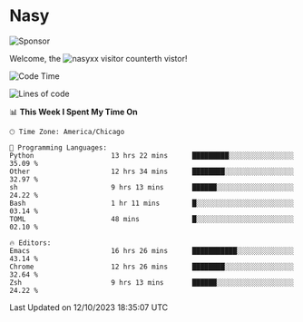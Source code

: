 # Nasy

<!--
<p align="center">
<img height="200" src="https://github-readme-stats.vercel.app/api?username=nasyxx&count_private=true&show_icons=true&theme=dracula&include_all_commits=true"/>
<img height="200" src="https://github-readme-stats.vercel.app/api/top-langs/?username=nasyxx&theme=dracula&hide=html,jupyter+notebook&count_private=true&show_icons=true"/>
</p>

  
----------------
-->

![Sponsor](https://img.shields.io/static/v1.svg?label=Sponsor&message=%E2%9D%A4&logo=GitHub&style=flat&color=pink)
 
Welcome, the ![nasyxx visitor counter](https://count.getloli.com/get/@nasyxx?theme=rule34)th vistor!
 
<!--START_SECTION:waka-->
![Code Time](http://img.shields.io/badge/Code%20Time-3%2C793%20hrs%2033%20mins-blue)

![Lines of code](https://img.shields.io/badge/From%20Hello%20World%20I%27ve%20Written-6.3%20million%20lines%20of%20code-blue)

📊 **This Week I Spent My Time On** 

```text
🕑︎ Time Zone: America/Chicago

💬 Programming Languages: 
Python                   13 hrs 22 mins      █████████░░░░░░░░░░░░░░░░   35.09 % 
Other                    12 hrs 34 mins      ████████░░░░░░░░░░░░░░░░░   32.97 % 
sh                       9 hrs 13 mins       ██████░░░░░░░░░░░░░░░░░░░   24.22 % 
Bash                     1 hr 11 mins        █░░░░░░░░░░░░░░░░░░░░░░░░   03.14 % 
TOML                     48 mins             █░░░░░░░░░░░░░░░░░░░░░░░░   02.10 % 

🔥 Editors: 
Emacs                    16 hrs 26 mins      ███████████░░░░░░░░░░░░░░   43.14 % 
Chrome                   12 hrs 26 mins      ████████░░░░░░░░░░░░░░░░░   32.64 % 
Zsh                      9 hrs 13 mins       ██████░░░░░░░░░░░░░░░░░░░   24.22 % 
```


 Last Updated on 12/10/2023 18:35:07 UTC
<!--END_SECTION:waka-->

<!-- ![visitors](https://visitor-badge.laobi.icu/badge?page_id=nasyxx.nasyxx) -->
